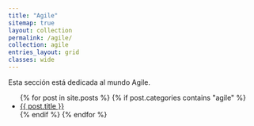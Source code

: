 ```yaml
---
title: "Agile"
sitemap: true
layout: collection
permalink: /agile/
collection: agile
entries_layout: grid
classes: wide
---
```


Esta sección está dedicada al mundo Agile.

<ul>
  {% for post in site.posts %}
    {% if post.categories contains "agile" %}
        <li><a href="{{ post.url }}">{{ post.title }}</a></li>
    {% endif %}
  {% endfor %}
</ul>